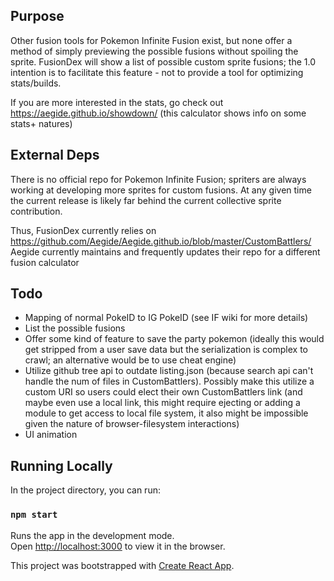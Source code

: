 ## Purpose

Other fusion tools for Pokemon Infinite Fusion exist, but none offer a method of simply previewing the possible fusions without spoiling the sprite. FusionDex will show a list of possible custom sprite fusions; the 1.0 intention is to facilitate this feature - not to provide a tool for optimizing stats/builds.

If you are more interested in the stats, go check out https://aegide.github.io/showdown/ (this calculator shows info on some stats+ natures)

## External Deps

There is no official repo for Pokemon Infinite Fusion; spriters are always working at developing more sprites for custom fusions. At any given time the current release is likely far behind the current collective sprite contribution.

Thus, FusionDex currently relies on https://github.com/Aegide/Aegide.github.io/blob/master/CustomBattlers/
Aegide currently maintains and frequently updates their repo for a different fusion calculator

## Todo

- Mapping of normal PokeID to IG PokeID (see IF wiki for more details)
- List the possible fusions
- Offer some kind of feature to save the party pokemon (ideally this would get stripped from a user save data but the serialization is complex to crawl; an alternative would be to use cheat engine)
- Utilize github tree api to outdate listing.json (because search api can't handle the num of files in CustomBattlers). Possibly make this utilize a custom URI so users could elect their own CustomBattlers link (and maybe even use a local link, this might require ejecting or adding a module to get access to local file system, it also might be impossible given the nature of browser-filesystem interactions)
- UI animation

## Running Locally

In the project directory, you can run:

### `npm start`

Runs the app in the development mode.\
Open [http://localhost:3000](http://localhost:3000) to view it in the browser.

This project was bootstrapped with [Create React App](https://github.com/facebook/create-react-app).

